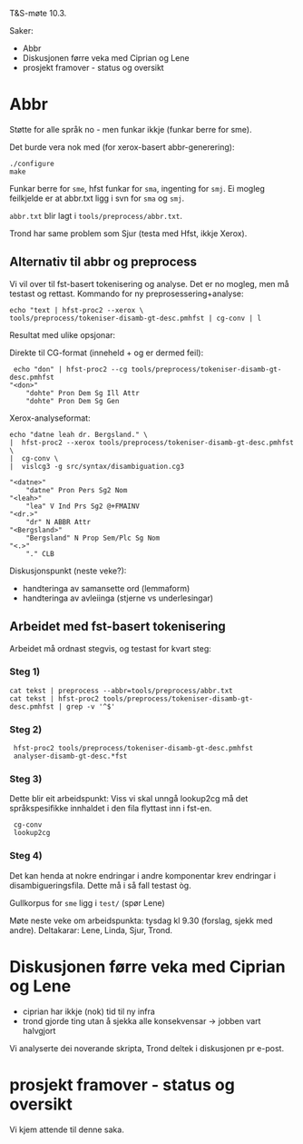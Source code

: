 T&S-møte 10.3.

Saker:
* Abbr
* Diskusjonen førre veka med Ciprian og Lene
* prosjekt framover - status og oversikt

# Abbr

Støtte for alle språk no - men funkar ikkje (funkar berre for sme).

Det burde vera nok med (for xerox-basert abbr-generering):

```
./configure
make
```

Funkar berre for `sme`, hfst funkar for `sma`, ingenting for `smj`. Ei
mogleg feilkjelde er at abbr.txt ligg i svn for `sma` og `smj`.

`abbr.txt` blir lagt i `tools/preprocess/abbr.txt`.

Trond har same problem som Sjur (testa med Hfst, ikkje Xerox).

## Alternativ til abbr og preprocess

Vi vil over til fst-basert tokenisering og analyse. Det er no mogleg, men må
testast og rettast. Kommando for ny preprosessering+analyse:

```
echo "text | hfst-proc2 --xerox \
tools/preprocess/tokeniser-disamb-gt-desc.pmhfst | cg-conv | l
```

Resultat med ulike opsjonar:

Direkte til CG-format (inneheld + og er dermed feil):
```
 echo "don" | hfst-proc2 --cg tools/preprocess/tokeniser-disamb-gt-desc.pmhfst
"<don>"
	"dohte" Pron Dem Sg Ill Attr
	"dohte" Pron Dem Sg Gen
```

Xerox-analyseformat:
```
echo "datne leah dr. Bergsland." \
|  hfst-proc2 --xerox tools/preprocess/tokeniser-disamb-gt-desc.pmhfst \
|  cg-conv \
|  vislcg3 -g src/syntax/disambiguation.cg3

"<datne>"
	"datne" Pron Pers Sg2 Nom
"<leah>"
	"lea" V Ind Prs Sg2 @+FMAINV
"<dr.>"
	"dr" N ABBR Attr
"<Bergsland>"
	"Bergsland" N Prop Sem/Plc Sg Nom
"<.>"
	"." CLB
```

Diskusjonspunkt (neste veke?):
* handteringa av samansette ord (lemmaform)
* handteringa av avleiinga (stjerne vs underlesingar)

## Arbeidet med fst-basert tokenisering

Arbeidet må ordnast stegvis, og testast for kvart steg:

### Steg 1)
```
cat tekst | preprocess --abbr=tools/preprocess/abbr.txt
cat tekst | hfst-proc2 tools/preprocess/tokeniser-disamb-gt-desc.pmhfst | grep -v '^$'
```

### Steg 2)
```
 hfst-proc2 tools/preprocess/tokeniser-disamb-gt-desc.pmhfst
 analyser-disamb-gt-desc.*fst
```

### Steg 3)

Dette blir eit arbeidspunkt:
Viss vi skal unngå lookup2cg må det språkspesifikke innhaldet i den fila
flyttast inn i fst-en.

```
 cg-conv
 lookup2cg
```

### Steg 4)

Det kan henda at nokre endringar i andre komponentar krev endringar i
disambigueringsfila. Dette må i så fall testast òg.

Gullkorpus for `sme` ligg i `test/` (spør Lene)

Møte neste veke om arbeidspunkta: tysdag kl 9.30 (forslag, sjekk med andre).
Deltakarar: Lene, Linda, Sjur, Trond.

# Diskusjonen førre veka med Ciprian og Lene

* ciprian har ikkje (nok) tid til ny infra
* trond gjorde ting utan å sjekka alle konsekvensar -> jobben vart halvgjort

Vi analyserte dei noverande skripta, Trond deltek i diskusjonen pr e-post.

# prosjekt framover - status og oversikt

Vi kjem attende til denne saka.
